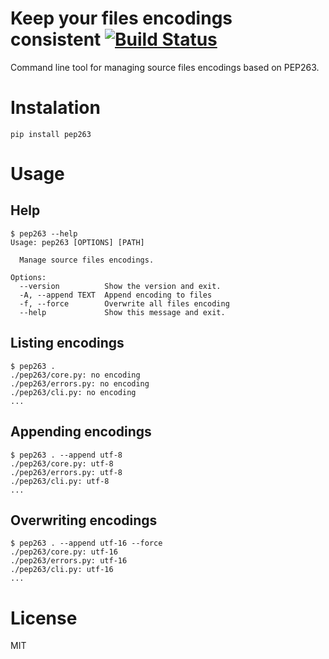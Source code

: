 Keep your files encodings consistent [![Build Status](https://travis-ci.org/B3QL/pep263.svg?branch=master)](https://travis-ci.org/B3QL/pep263)
====================================
Command line tool for managing source files encodings based on PEP263.

Instalation
===========
`pip install pep263`

Usage
=====
Help
----
```commandline
$ pep263 --help
Usage: pep263 [OPTIONS] [PATH]

  Manage source files encodings.

Options:
  --version          Show the version and exit.
  -A, --append TEXT  Append encoding to files
  -f, --force        Overwrite all files encoding
  --help             Show this message and exit.

```
Listing encodings
-----------------------
```commandline
$ pep263 .
./pep263/core.py: no encoding
./pep263/errors.py: no encoding
./pep263/cli.py: no encoding
...
```

Appending encodings
-------------------------
```commandline
$ pep263 . --append utf-8
./pep263/core.py: utf-8
./pep263/errors.py: utf-8
./pep263/cli.py: utf-8
...
```

Overwriting encodings
---------------------
```commandline
$ pep263 . --append utf-16 --force
./pep263/core.py: utf-16
./pep263/errors.py: utf-16
./pep263/cli.py: utf-16
...
```

License
======
MIT
